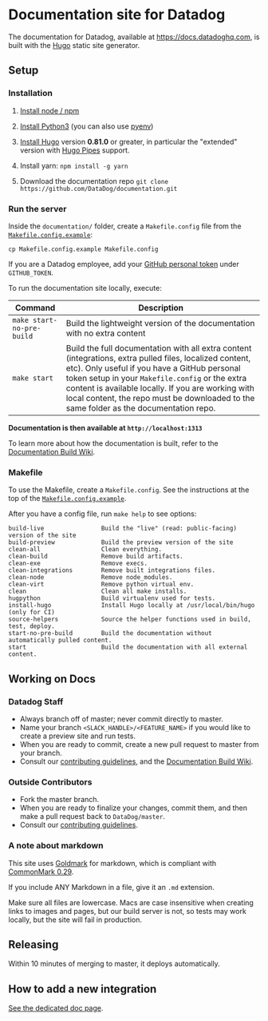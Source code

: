 # Documentation site for Datadog

The documentation for Datadog, available at https://docs.datadoghq.com, is built with the [Hugo][1]
static site generator.

## Setup

### Installation

1. [Install node / npm][2]

2. [Install Python3][3] (you can also use [pyenv][4])

3. [Install Hugo][12] version **0.81.0** or greater, in particular the "extended" version with [Hugo Pipes][13] support.

4. Install yarn: `npm install -g yarn`

5. Download the documentation repo `git clone https://github.com/DataDog/documentation.git`

### Run the server

Inside the `documentation/` folder, create a `Makefile.config` file from the [`Makefile.config.example`][5]:

```shell
cp Makefile.config.example Makefile.config
```

If you are a Datadog employee, add your [GitHub personal token][6] under `GITHUB_TOKEN`.

To run the documentation site locally, execute:

| Command                   | Description                                                                                                                                                                                                                             |
|---------------------------|-----------------------------------------------------------------------------------------------------------------------------------------------------------------------------------------------------------------------------------------|
| `make start-no-pre-build` | Build the lightweight version of the documentation with no extra content                                                                                                                                                                |
| `make start`              | Build the full documentation with all extra content (integrations, extra pulled files, localized content, etc). Only useful if you have a GitHub personal token setup in your `Makefile.config` or the extra content is available locally. If you are working with local content, the repo must be downloaded to the same folder as the documentation repo. |

**Documentation is then available at `http://localhost:1313`**

To learn more about how the documentation is built, refer to the [Documentation Build Wiki][7].

### Makefile

To use the Makefile, create a `Makefile.config`. See the instructions at the top of the [`Makefile.config.example`][5].

After you have a config file, run `make help` to see options:

```text
build-live                Build the "live" (read: public-facing) version of the site
build-preview             Build the preview version of the site
clean-all                 Clean everything.
clean-build               Remove build artifacts.
clean-exe                 Remove execs.
clean-integrations        Remove built integrations files.
clean-node                Remove node_modules.
clean-virt                Remove python virtual env.
clean                     Clean all make installs.
hugpython                 Build virtualenv used for tests.
install-hugo              Install Hugo locally at /usr/local/bin/hugo (only for CI)
source-helpers            Source the helper functions used in build, test, deploy.
start-no-pre-build        Build the documentation without automatically pulled content.
start                     Build the documentation with all external content.
```

## Working on Docs

### Datadog Staff

* Always branch off of master; never commit directly to master.
* Name your branch `<SLACK_HANDLE>/<FEATURE_NAME>` if you would like to create a preview site and run tests.
* When you are ready to commit, create a new pull request to master from your branch.
* Consult our [contributing guidelines][8], and the [Documentation Build Wiki][7].

### Outside Contributors

* Fork the master branch.
* When you are ready to finalize your changes, commit them, and then make a pull request back to `DataDog/master`.
* Consult our [contributing guidelines][8].

### A note about markdown

This site uses [Goldmark][9] for markdown, which is compliant with [CommonMark 0.29][10].

If you include ANY Markdown in a file, give it an `.md` extension.

Make sure all files are lowercase. Macs are case insensitive when creating links to images and pages, but our build server is not, so tests may work locally, but the site will fail in production.

## Releasing

Within 10 minutes of merging to master, it deploys automatically.

## How to add a new integration

[See the dedicated doc page][11].

[1]: https://gohugo.io
[2]: https://nodejs.org/en/download/package-manager
[3]: https://www.python.org/downloads
[4]: https://github.com/pyenv/pyenv
[5]: https://github.com/DataDog/documentation/blob/master/Makefile.config.example
[6]: https://github.com/DataDog/documentation/wiki/Github-personal-token
[7]: https://github.com/DataDog/documentation/wiki/Documentation-Build
[8]: https://github.com/DataDog/documentation/blob/master/CONTRIBUTING.md
[9]: https://github.com/yuin/goldmark
[10]: https://spec.commonmark.org/0.29/
[11]: https://docs.datadoghq.com/developers/integrations
[12]: https://gohugo.io/getting-started/installing/
[13]: https://gohugo.io/hugo-pipes

